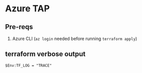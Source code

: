 # Azure TAP

## Pre-reqs

1. Azure CLI (`az login` needed before running `terraform apply`)

## terraform verbose output

`$Env:TF_LOG = "TRACE"`
